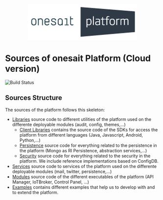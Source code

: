 <p align="center">
  <a src='https://www.onesaitplatform.com/'>
    <img src='../resources/images/onesait-platform-logo.png'/>
  </a>
</p>

# Sources of onesait Platform (Cloud version)
![Build Status](https://sofia2-devops.westeurope.cloudapp.azure.com/jenkins/buildStatus/icon?job=onesait-platform/master)

## Sources Structure

The sources of the platform follows this skeleton:

*  [Libraries](libraries/) source code to different utilities of the platform used on the differente deployable modules (audit, config, themes,...)
   * [Client Libraries](libraries/client-libraries/) contains the source code of the SDKs for access the platform from different languages (Java, Javascript, Android, Python,...)
   * [Persistence](persistence/) source code for everything related to the persistence in the platform (Mongo as RI Persistence, abstraction services,...)
   * [Security](security/) source code for everything related to the security in the platform. We include reference implementations based on ConfigDB.
*  [Services](services/) source code to services of the platform used on the differente deployable modules (mail, twitter, persistence,...)
*  [Modules](modules/) source code of the different executables of the platform (API Manager, IoTBroker, Control Panel, ...)
*  [Examples](examples/) contains different examples that help us to develop with and to extend the platform.
